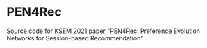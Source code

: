 # PEN4Rec
Source code for KSEM 2021 paper "PEN4Rec: Preference Evolution Networks for Session-based Recommendation"
